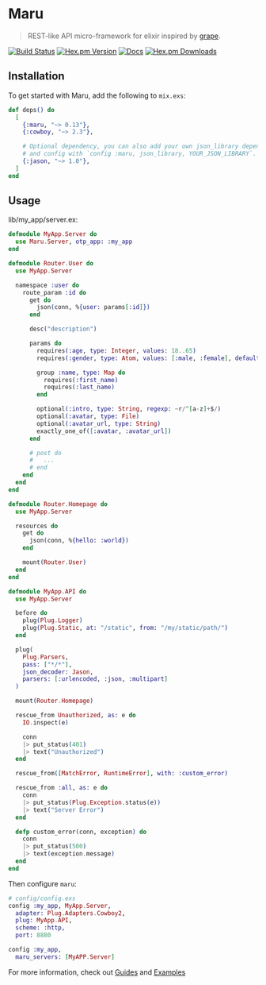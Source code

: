 # Maru

> REST-like API micro-framework for elixir inspired by [grape](https://github.com/ruby-grape/grape).

[![Build Status](https://img.shields.io/travis/elixir-maru/maru.svg?style=flat-square)](https://travis-ci.org/elixir-maru/maru)
[![Hex.pm Version](https://img.shields.io/hexpm/v/maru.svg?style=flat-square)](https://hex.pm/packages/maru)
[![Docs](https://inch-ci.org/github/elixir-maru/maru.svg?branch=master&style=flat-square)](https://inch-ci.org/github/elixir-maru/maru)
[![Hex.pm Downloads](https://img.shields.io/hexpm/dt/maru.svg?style=flat-square)](https://hex.pm/packages/maru)

## Installation

To get started with Maru, add the following to `mix.exs`:

```elixir
def deps() do
  [
    {:maru, "~> 0.13"},
    {:cowboy, "~> 2.3"},

    # Optional dependency, you can also add your own json_library dependency
    # and config with `config :maru, json_library, YOUR_JSON_LIBRARY`.
    {:jason, "~> 1.0"},
  ]
end
```

## Usage

lib/my_app/server.ex:

```elixir
defmodule MyApp.Server do
  use Maru.Server, otp_app: :my_app
end

defmodule Router.User do
  use MyApp.Server

  namespace :user do
    route_param :id do
      get do
        json(conn, %{user: params[:id]})
      end

      desc("description")

      params do
        requires(:age, type: Integer, values: 18..65)
        requires(:gender, type: Atom, values: [:male, :female], default: :female)

        group :name, type: Map do
          requires(:first_name)
          requires(:last_name)
        end

        optional(:intro, type: String, regexp: ~r/^[a-z]+$/)
        optional(:avatar, type: File)
        optional(:avatar_url, type: String)
        exactly_one_of([:avatar, :avatar_url])
      end

      # post do
      #   ...
      # end
    end
  end
end

defmodule Router.Homepage do
  use MyApp.Server

  resources do
    get do
      json(conn, %{hello: :world})
    end

    mount(Router.User)
  end
end

defmodule MyApp.API do
  use MyApp.Server

  before do
    plug(Plug.Logger)
    plug(Plug.Static, at: "/static", from: "/my/static/path/")
  end

  plug(
    Plug.Parsers,
    pass: ["*/*"],
    json_decoder: Jason,
    parsers: [:urlencoded, :json, :multipart]
  )

  mount(Router.Homepage)

  rescue_from Unauthorized, as: e do
    IO.inspect(e)

    conn
    |> put_status(401)
    |> text("Unauthorized")
  end

  rescue_from([MatchError, RuntimeError], with: :custom_error)

  rescue_from :all, as: e do
    conn
    |> put_status(Plug.Exception.status(e))
    |> text("Server Error")
  end

  defp custom_error(conn, exception) do
    conn
    |> put_status(500)
    |> text(exception.message)
  end
end
```

Then configure `maru`:

```elixir
# config/config.exs
config :my_app, MyApp.Server,
  adapter: Plug.Adapters.Cowboy2,
  plug: MyApp.API,
  scheme: :http,
  port: 8880

config :my_app,
  maru_servers: [MyAPP.Server]
```

For more information, check out  [Guides](https://maru.readme.io) and [Examples](https://github.com/elixir-maru/maru_examples)
